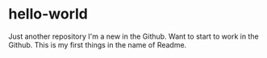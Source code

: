 # hello-world
Just another repository
I'm a new in the Github.
Want to start to work in the Github.
This is my first things in the name of Readme.
